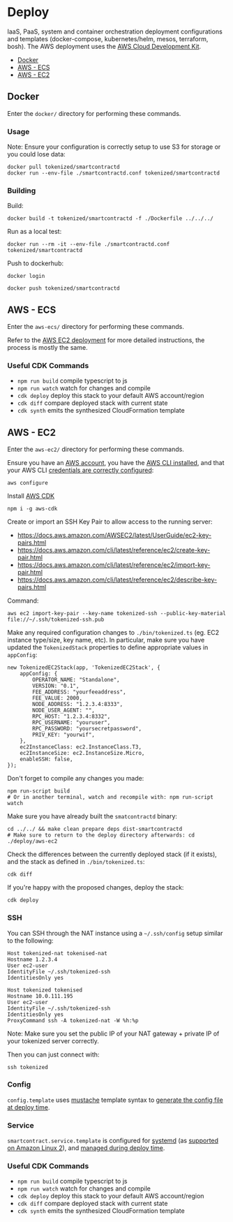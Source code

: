 # Deploy

IaaS, PaaS, system and container orchestration deployment configurations and templates (docker-compose, kubernetes/helm, mesos, terraform, bosh). The AWS deployment uses the [AWS Cloud Development Kit](https://github.com/awslabs/aws-cdk).

- [Docker](#deploy-docker)
- [AWS - ECS](#deploy-aws-ecs)
- [AWS - EC2](#deploy-aws-ec2)

<a name="deploy-docker"></a>
## Docker

Enter the `docker/` directory for performing these commands.

### Usage

Note: Ensure your configuration is correctly setup to use S3 for storage or you could lose data:

    docker pull tokenized/smartcontractd
    docker run --env-file ./smartcontractd.conf tokenized/smartcontractd

### Building

Build:

    docker build -t tokenized/smartcontractd -f ./Dockerfile ../../../

Run as a local test:

    docker run --rm -it --env-file ./smartcontractd.conf tokenized/smartcontractd

Push to dockerhub:

    docker login

    docker push tokenized/smartcontractd

<a name="deploy-aws-ecs"></a>
## AWS - ECS

Enter the `aws-ecs/` directory for performing these commands.

Refer to the [AWS EC2 deployment](#deploy-aws-ec2) for more detailed instructions, the process is mostly the same.

### Useful CDK Commands

 * `npm run build`   compile typescript to js
 * `npm run watch`   watch for changes and compile
 * `cdk deploy`      deploy this stack to your default AWS account/region
 * `cdk diff`        compare deployed stack with current state
 * `cdk synth`       emits the synthesized CloudFormation template

<a name="deploy-aws-ec2"></a>
## AWS - EC2

Enter the `aws-ec2/` directory for performing these commands.

Ensure you have an [AWS account](https://portal.aws.amazon.com/billing/signup#/start), you have the [AWS CLI installed](https://docs.aws.amazon.com/cli/latest/userguide/installing.html), and that your AWS CLI [credentials are correctly configured](https://docs.aws.amazon.com/cli/latest/userguide/cli-chap-getting-started.html):

    aws configure

Install [AWS CDK](https://github.com/awslabs/aws-cdk)

    npm i -g aws-cdk

Create or import an SSH Key Pair to allow access to the running server:

* https://docs.aws.amazon.com/AWSEC2/latest/UserGuide/ec2-key-pairs.html
* https://docs.aws.amazon.com/cli/latest/reference/ec2/create-key-pair.html
* https://docs.aws.amazon.com/cli/latest/reference/ec2/import-key-pair.html
* https://docs.aws.amazon.com/cli/latest/reference/ec2/describe-key-pairs.html

Command:

    aws ec2 import-key-pair --key-name tokenized-ssh --public-key-material file://~/.ssh/tokenized-ssh.pub

Make any required configuration changes to `./bin/tokenized.ts` (eg. EC2 instance type/size, key name, etc). In particular, make sure you have updated the `TokenizedStack` properties to define appropriate values in `appConfig`:

    new TokenizedEC2Stack(app, 'TokenizedEC2Stack', {
        appConfig: {
            OPERATOR_NAME: "Standalone",
            VERSION: "0.1",
            FEE_ADDRESS: "yourfeeaddress",
            FEE_VALUE: 2000,
            NODE_ADDRESS: "1.2.3.4:8333",
            NODE_USER_AGENT: "",
            RPC_HOST: "1.2.3.4:8332",
            RPC_USERNAME: "youruser",
            RPC_PASSWORD: "yoursecretpassword",
            PRIV_KEY: "yourwif",
        },
        ec2InstanceClass: ec2.InstanceClass.T3,
        ec2InstanceSize: ec2.InstanceSize.Micro,
        enableSSH: false,
    });

Don't forget to compile any changes you made:

    npm run-script build
    # Or in another terminal, watch and recompile with: npm run-script watch

Make sure you have already built the `smatcontractd` binary:

    cd ../../ && make clean prepare deps dist-smartcontractd
    # Make sure to return to the deploy directory afterwards: cd ./deploy/aws-ec2

Check the differences between the currently deployed stack (if it exists), and the stack as defined in `./bin/tokenized.ts`: 

    cdk diff

If you're happy with the proposed changes, deploy the stack:

    cdk deploy

### SSH

You can SSH through the NAT instance using a `~/.ssh/config` setup similar to the following:

    Host tokenized-nat tokenised-nat
    Hostname 1.2.3.4
    User ec2-user
    IdentityFile ~/.ssh/tokenized-ssh
    IdentitiesOnly yes

    Host tokenized tokenised
    Hostname 10.0.111.195
    User ec2-user
    IdentityFile ~/.ssh/tokenized-ssh
    IdentitiesOnly yes
    ProxyCommand ssh -A tokenized-nat -W %h:%p

Note: Make sure you set the public IP of your NAT gateway + private IP of your tokenized server correctly.

Then you can just connect with:

    ssh tokenized

### Config

`config.template` uses [mustache](https://mustache.github.io/) template syntax to [generate the config file at deploy time](https://docs.aws.amazon.com/AWSCloudFormation/latest/UserGuide/aws-resource-init.html#aws-resource-init-files).

### Service

`smartcontract.service.template` is configured for [systemd](https://www.freedesktop.org/software/systemd/man/systemd.service.html) (as [supported on Amazon Linux 2](https://aws.amazon.com/amazon-linux-2/release-notes/#systemd)), and [managed during deploy time](https://docs.aws.amazon.com/AWSCloudFormation/latest/UserGuide/aws-resource-init.html#aws-resource-init-services).

### Useful CDK Commands

 * `npm run build`   compile typescript to js
 * `npm run watch`   watch for changes and compile
 * `cdk deploy`      deploy this stack to your default AWS account/region
 * `cdk diff`        compare deployed stack with current state
 * `cdk synth`       emits the synthesized CloudFormation template
